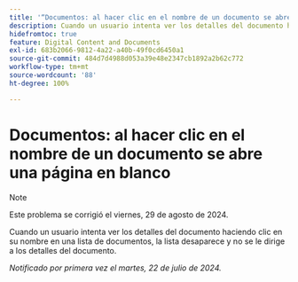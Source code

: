 ```yaml
---
title: '“Documentos: al hacer clic en el nombre de un documento se abre una página en blanco”'
description: Cuando un usuario intenta ver los detalles del documento haciendo clic en su nombre en una lista de documentos, la lista desaparece y no se le dirige a los detalles del documento.
hidefromtoc: true
feature: Digital Content and Documents
exl-id: 683b2066-9812-4a22-a40b-49f0cd6450a1
source-git-commit: 484d7d4988d053a39e48e2347cb1892a2b62c772
workflow-type: tm+mt
source-wordcount: '88'
ht-degree: 100%

---
```


# Documentos: al hacer clic en el nombre de un documento se abre una página en blanco

>[!NOTE]
>
>Este problema se corrigió el viernes, 29 de agosto de 2024.

Cuando un usuario intenta ver los detalles del documento haciendo clic en su nombre en una lista de documentos, la lista desaparece y no se le dirige a los detalles del documento.

_Notificado por primera vez el martes, 22 de julio de 2024._
